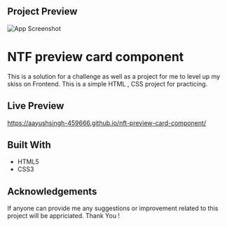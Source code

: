 
## Project Preview

![App Screenshot](https://via.placeholder.com/468x300?text=App+Screenshot+Here)


# NTF preview card component
This is a solution for a challenge as well as a project for me to level up my skiss on Frontend.
This is a simple HTML , CSS project for practicing.



## Live Preview

https://aayushsingh-459666.github.io/nft-preview-card-component/


## Built With

- HTML5
- CSS3


## Acknowledgements
If anyone can provide me any suggestions or improvement related to this project will be appriciated.
Thank You !
